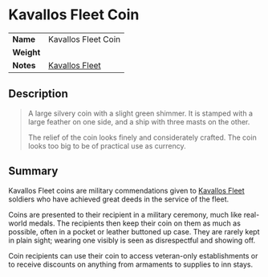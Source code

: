 # Kavallos Fleet Coin

|||
| --- | --- |
| **Name** | Kavallos Fleet Coin | item.2
| **Weight** ||
| **Notes** | [Kavallos Fleet](../civilisations/kavallos-fleet/kavallos-fleet.md) |

## Description

> A large silvery coin with a slight green shimmer. It is stamped with a large feather on one side, and a ship with three masts on the other.
>
> The relief of the coin looks finely and considerately crafted. The coin looks too big to be of practical use as currency.

## Summary

Kavallos Fleet coins are military commendations given to [Kavallos Fleet](../civilisations/kavallos-fleet/kavallos-fleet.md) soldiers who have achieved great deeds in the service of the fleet.

Coins are presented to their recipient in a military ceremony, much like real-world medals. The recipients then keep their coin on them as much as possible, often in a pocket or leather buttoned up case. They are rarely kept in plain sight; wearing one visibly is seen as disrespectful and showing off.

Coin recipients can use their coin to access veteran-only establishments or to receive discounts on anything from armaments to supplies to inn stays.
